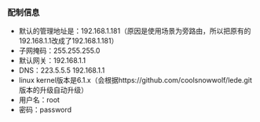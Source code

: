 ### 配制信息
- 默认的管理地址是：192.168.1.181（原因是使用场景为旁路由，所以把原有的192.168.1.1改成了192.168.1.181）
- 子网掩码：255.255.255.0
- 默认网关：192.168.1.1
- DNS：223.5.5.5 192.168.1.1
- linux kernel版本是6.1.x（会根据https://github.com/coolsnowwolf/lede.git版本的升级自动升级）
- 用户名：root
- 密码：password
